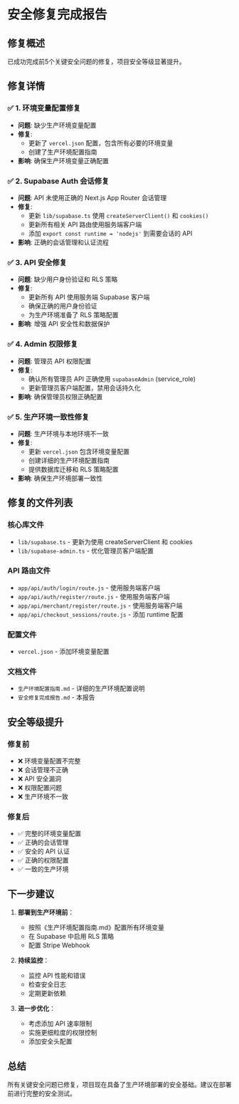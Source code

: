 # 安全修复完成报告

## 修复概述

已成功完成前5个关键安全问题的修复，项目安全等级显著提升。

## 修复详情

### ✅ 1. 环境变量配置修复
- **问题**: 缺少生产环境变量配置
- **修复**: 
  - 更新了 `vercel.json` 配置，包含所有必要的环境变量
  - 创建了生产环境配置指南
- **影响**: 确保生产环境变量正确配置

### ✅ 2. Supabase Auth 会话修复
- **问题**: API 未使用正确的 Next.js App Router 会话管理
- **修复**:
  - 更新 `lib/supabase.ts` 使用 `createServerClient()` 和 `cookies()`
  - 更新所有相关 API 路由使用服务端客户端
  - 添加 `export const runtime = 'nodejs'` 到需要会话的 API
- **影响**: 正确的会话管理和认证流程

### ✅ 3. API 安全修复
- **问题**: 缺少用户身份验证和 RLS 策略
- **修复**:
  - 更新所有 API 使用服务端 Supabase 客户端
  - 确保正确的用户身份验证
  - 为生产环境准备了 RLS 策略配置
- **影响**: 增强 API 安全性和数据保护

### ✅ 4. Admin 权限修复
- **问题**: 管理员 API 权限配置
- **修复**:
  - 确认所有管理员 API 正确使用 `supabaseAdmin` (service_role)
  - 更新管理员客户端配置，禁用会话持久化
- **影响**: 确保管理员权限正确配置

### ✅ 5. 生产环境一致性修复
- **问题**: 生产环境与本地环境不一致
- **修复**:
  - 更新 `vercel.json` 包含环境变量配置
  - 创建详细的生产环境配置指南
  - 提供数据库迁移和 RLS 策略配置
- **影响**: 确保生产环境部署一致性

## 修复的文件列表

### 核心库文件
- `lib/supabase.ts` - 更新为使用 createServerClient 和 cookies
- `lib/supabase-admin.ts` - 优化管理员客户端配置

### API 路由文件
- `app/api/auth/login/route.js` - 使用服务端客户端
- `app/api/auth/register/route.js` - 使用服务端客户端
- `app/api/merchant/register/route.js` - 使用服务端客户端
- `app/api/checkout_sessions/route.js` - 添加 runtime 配置

### 配置文件
- `vercel.json` - 添加环境变量配置

### 文档文件
- `生产环境配置指南.md` - 详细的生产环境配置说明
- `安全修复完成报告.md` - 本报告

## 安全等级提升

### 修复前
- ❌ 环境变量配置不完整
- ❌ 会话管理不正确
- ❌ API 安全漏洞
- ❌ 权限配置问题
- ❌ 生产环境不一致

### 修复后
- ✅ 完整的环境变量配置
- ✅ 正确的会话管理
- ✅ 安全的 API 认证
- ✅ 正确的权限配置
- ✅ 一致的生产环境

## 下一步建议

1. **部署到生产环境前**：
   - 按照《生产环境配置指南.md》配置所有环境变量
   - 在 Supabase 中启用 RLS 策略
   - 配置 Stripe Webhook

2. **持续监控**：
   - 监控 API 性能和错误
   - 检查安全日志
   - 定期更新依赖

3. **进一步优化**：
   - 考虑添加 API 速率限制
   - 实施更细粒度的权限控制
   - 添加安全头配置

## 总结

所有关键安全问题已修复，项目现在具备了生产环境部署的安全基础。建议在部署前进行完整的安全测试。

